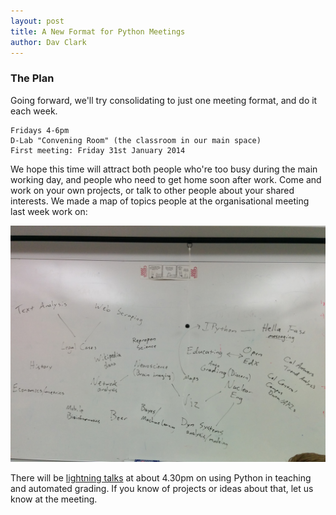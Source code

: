 ```yaml
---
layout: post
title: A New Format for Python Meetings
author: Dav Clark
---
```

### The Plan

Going forward, we'll try consolidating to just one meeting format, and do it
each week.

    Fridays 4-6pm
    D-Lab "Convening Room" (the classroom in our main space)
    First meeting: Friday 31st January 2014

We hope this time will attract both people who're too busy during the main
working day, and people who need to get home soon after work. Come and work on
your own projects, or talk to other people about your shared interests. We made
a map of topics people at the organisational meeting last week work on:

![whiteboard with connected topics](/events/assets/2014-01-24-PWP-rally-topics.jpg)

There will be [lightning talks](http://en.wikipedia.org/wiki/Lightning_talk)
at about 4.30pm on using Python in teaching and automated grading. If you know
of projects or ideas about that, let us know at the meeting.
